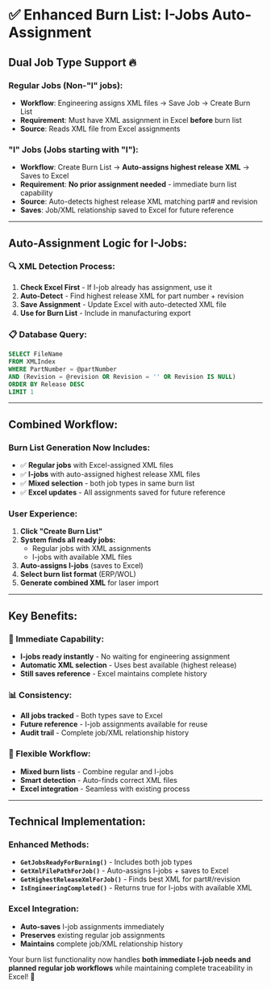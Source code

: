 # ✅ **Enhanced Burn List: I-Jobs Auto-Assignment**

## **Dual Job Type Support** 🔥

### **Regular Jobs (Non-"I" jobs):**
- **Workflow**: Engineering assigns XML files → Save Job → Create Burn List
- **Requirement**: Must have XML assignment in Excel **before** burn list
- **Source**: Reads XML file from Excel assignments

### **"I" Jobs (Jobs starting with "I"):**
- **Workflow**: Create Burn List → **Auto-assigns highest release XML** → Saves to Excel
- **Requirement**: **No prior assignment needed** - immediate burn list capability
- **Source**: Auto-detects highest release XML matching part# and revision
- **Saves**: Job/XML relationship saved to Excel for future reference

---

## **Auto-Assignment Logic for I-Jobs:**

### **🔍 XML Detection Process:**
1. **Check Excel First** - If I-job already has assignment, use it
2. **Auto-Detect** - Find highest release XML for part number + revision
3. **Save Assignment** - Update Excel with auto-detected XML file
4. **Use for Burn List** - Include in manufacturing export

### **📋 Database Query:**
```sql
SELECT FileName 
FROM XMLIndex 
WHERE PartNumber = @partNumber 
AND (Revision = @revision OR Revision = '' OR Revision IS NULL)
ORDER BY Release DESC 
LIMIT 1
```

---

## **Combined Workflow:**

### **Burn List Generation Now Includes:**
- ✅ **Regular jobs** with Excel-assigned XML files
- ✅ **I-jobs** with auto-assigned highest release XML files
- ✅ **Mixed selection** - both job types in same burn list
- ✅ **Excel updates** - All assignments saved for future reference

### **User Experience:**
1. **Click "Create Burn List"**
2. **System finds all ready jobs:**
   - Regular jobs with XML assignments
   - I-jobs with available XML files
3. **Auto-assigns I-jobs** (saves to Excel)
4. **Select burn list format** (ERP/WOL)
5. **Generate combined XML** for laser import

---

## **Key Benefits:**

### **🚀 Immediate Capability:**
- **I-jobs ready instantly** - No waiting for engineering assignment
- **Automatic XML selection** - Uses best available (highest release)
- **Still saves reference** - Excel maintains complete history

### **📊 Consistency:**
- **All jobs tracked** - Both types save to Excel
- **Future reference** - I-job assignments available for reuse
- **Audit trail** - Complete job/XML relationship history

### **🔄 Flexible Workflow:**
- **Mixed burn lists** - Combine regular and I-jobs
- **Smart detection** - Auto-finds correct XML files
- **Excel integration** - Seamless with existing process

---

## **Technical Implementation:**

### **Enhanced Methods:**
- **`GetJobsReadyForBurning()`** - Includes both job types
- **`GetXmlFilePathForJob()`** - Auto-assigns I-jobs + saves to Excel
- **`GetHighestReleaseXmlForJob()`** - Finds best XML for part#/revision
- **`IsEngineeringCompleted()`** - Returns true for I-jobs with available XML

### **Excel Integration:**
- **Auto-saves** I-job assignments immediately
- **Preserves** existing regular job assignments
- **Maintains** complete job/XML relationship history

Your burn list functionality now handles **both immediate I-job needs and planned regular job workflows** while maintaining complete traceability in Excel! 🎯